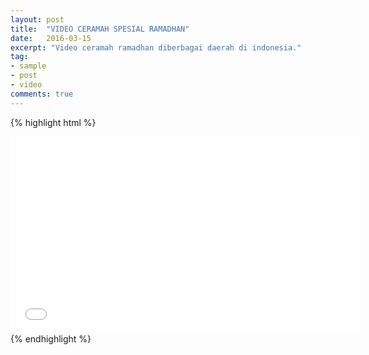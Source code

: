 ```yaml
---
layout: post
title:  "VIDEO CERAMAH SPESIAL RAMADHAN"
date:   2016-03-15
excerpt: "Video ceramah ramadhan diberbagai daerah di indonesia."
tag:
- sample
- post
- video
comments: true
---
```


{% highlight html %}
<iframe width="560" height="315" src="//www.youtube.com/embed/SU3kYxJmWuQ" frameborder="0"> </iframe>
{% endhighlight %}

